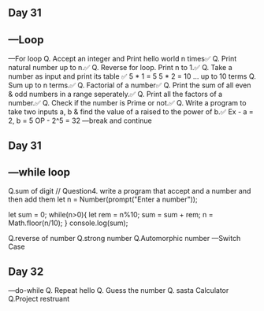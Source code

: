 ## Day 31
## —Loop
—For loop
Q. Accept an integer and Print hello world n times✅
Q. Print natural number up to n.✅
Q. Reverse for loop. Print n to 1.✅
Q. Take a number as input and print its table ✅
     5 * 1 = 5
     5 * 2 = 10 ... up to 10 terms
Q. Sum up to n terms.✅
Q. Factorial of a number✅
Q. Print the sum of all even & odd numbers in a range seperately.✅
Q. Print all the factors of a number.✅
Q. Check if the number is Prime or not.✅
Q. Write a program to take two inputs a, b & find the value of a  raised to the power of b.✅
     Ex - a = 2, b = 5 
     OP - 2^5 = 32
—break and continue


## Day 31
## —while loop
Q.sum of digit
// Question4. write a program that accept and a number and then add them
let n = Number(prompt("Enter a number"));

let sum = 0;
while(n>0){
  let rem = n%10;
  sum = sum + rem;
  n = Math.floor(n/10);
}
console.log(sum);

Q.reverse of number
Q.strong number
Q.Automorphic number
—Switch Case



## Day 32
—do-while
Q. Repeat hello
Q. Guess the number
Q. sasta Calculator
Q.Project restruant
